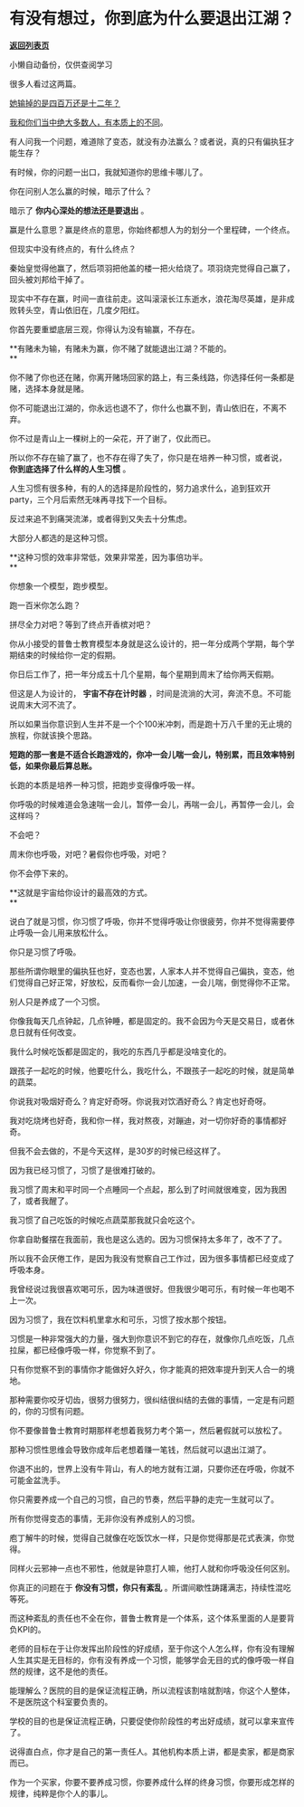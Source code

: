 # 有没有想过，你到底为什么要退出江湖？

[**返回列表页**](/gzh/记忆承载3)

小懒自动备份，仅供查阅学习

很多人看过这两篇。

[她输掉的是四百万还是十二年？](http://mp.weixin.qq.com/s?__biz=MzU0MjYwNDU2Mw==&mid=2247510037&idx=1&sn=6ded9d663af0f340fbc4631900f6ca5a&chksm=fb1ac469cc6d4d7f0f9dc7309c06995f5f2c6d4f9898de1f47d408eac43502245cf58b28d471&scene=21#wechat_redirect)

[我和你们当中绝大多数人，有本质上的不同](http://mp.weixin.qq.com/s?__biz=MzU3NDc5Nzc0NQ==&mid=2247523097&idx=2&sn=451d4bec72324f735280bf21de94704a&chksm=fd2e39c7ca59b0d1c2583feab9054292569fcf6bf231d05770957d3606238fafdff39290222f&scene=21#wechat_redirect)。  

有人问我一个问题，难道除了变态，就没有办法赢么？或者说，真的只有偏执狂才能生存？

有时候，你的问题一出口，我就知道你的思维卡哪儿了。  

你在问别人怎么赢的时候，暗示了什么？  

暗示了 **你内心深处的想法还是要退出** 。  

赢是什么意思？赢是终点的意思，你始终都想人为的划分一个里程碑，一个终点。  

但现实中没有终点的，有什么终点？

秦始皇觉得他赢了，然后项羽把他盖的楼一把火给烧了。项羽烧完觉得自己赢了，回头被刘邦给干掉了。

现实中不存在赢，时间一直往前走。这叫滚滚长江东逝水，浪花淘尽英雄，是非成败转头空，青山依旧在，几度夕阳红。

你首先要重塑底层三观，你得认为没有输赢，不存在。  

 **有赌未为输，有赌未为赢，你不赌了就能退出江湖？不能的。  
**

你不赌了你也还在赌，你离开赌场回家的路上，有三条线路，你选择任何一条都是赌，选择本身就是赌。

你不可能退出江湖的，你永远也退不了，你什么也赢不到，青山依旧在，不离不弃。  

你不过是青山上一棵树上的一朵花，开了谢了，仅此而已。  

所以你不存在输了赢了，也不存在得了失了，你只是在培养一种习惯，或者说， **你到底选择了什么样的人生习惯** 。  

人生习惯有很多种，有的人的选择是阶段性的，努力追求什么，追到狂欢开party，三个月后索然无味再寻找下一个目标。  

反过来追不到痛哭流涕，或者得到又失去十分焦虑。  

大部分人都选的是这种习惯。  

 **这种习惯的效率非常低，效果非常差，因为事倍功半。  
**

你想象一个模型，跑步模型。  

跑一百米你怎么跑？

拼尽全力对吧？等到了终点开香槟对吧？

你从小接受的普鲁士教育模型本身就是这么设计的，把一年分成两个学期，每个学期结束的时候给你一定的假期。  

你日后工作了，把一年分成五十几个星期，每个星期到周末了给你两天假期。

但这是人为设计的， **宇宙不存在计时器** ，时间是流淌的大河，奔流不息。不可能说周末大河不流了。

所以如果当你意识到人生并不是一个个100米冲刺，而是跑十万八千里的无止境的旅程，你就该换个思路。  

 **短跑的那一套是不适合长跑游戏的，你冲一会儿喘一会儿，特别累，而且效率特别低，如果你最后算总账。**  

长跑的本质是培养一种习惯，把跑步变得像呼吸一样。  

你呼吸的时候难道会急速喘一会儿，暂停一会儿，再喘一会儿，再暂停一会儿，会这样吗？

不会吧？

周末你也呼吸，对吧？暑假你也呼吸，对吧？  

你不会停下来的。  

 **这就是宇宙给你设计的最高效的方式。  
**

说白了就是习惯，你习惯了呼吸，你并不觉得呼吸让你很疲劳，你并不觉得需要停止呼吸一会儿用来放松什么。

你只是习惯了呼吸。  

那些所谓你眼里的偏执狂也好，变态也罢，人家本人并不觉得自己偏执，变态，他们觉得自己好正常，好放松，反而看你一会儿加速，一会儿喘，倒觉得你不正常。  

别人只是养成了一个习惯。  

你像我每天几点钟起，几点钟睡，都是固定的。我不会因为今天是交易日，或者休息日就有任何改变。

我什么时候吃饭都是固定的，我吃的东西几乎都是没啥变化的。  

跟孩子一起吃的时候，他要吃什么，我吃什么，不跟孩子一起吃的时候，就是简单的蔬菜。  

你说我对吸烟好奇么？肯定好奇呀。你说我对饮酒好奇么？肯定也好奇呀。  

我对吃烧烤也好奇，我和你一样，我对熬夜，对蹦迪，对一切你好奇的事情都好奇。  

但我不会去做的，不是今天这样，是30岁的时候已经这样了。  

因为我已经习惯了，习惯了是很难打破的。  

我习惯了周末和平时同一个点睡同一个点起，那么到了时间就很难变，因为我困了，或者我醒了。  

我习惯了自己吃饭的时候吃点蔬菜那我就只会吃这个。  

你拿自助餐摆在我面前，我也是这么选的。因为习惯保持太多年了，改不了了。  

所以我不会厌倦工作，是因为我没有觉察自己工作过，因为很多事情都已经变成了呼吸本身。  

我曾经说过我很喜欢喝可乐，因为味道很好。但我很少喝可乐，有时候一年也喝不上一次。

因为习惯了，我在饮料机里拿水和可乐，习惯了按水那个按钮。  

习惯是一种非常强大的力量，强大到你意识不到它的存在，就像你几点吃饭，几点拉屎，都已经像呼吸一样，你觉察不到了。  

只有你觉察不到的事情你才能做好久好久，你才能真的把效率提升到天人合一的境地。  

那种需要你咬牙切齿，很努力很努力，很纠结很纠结的去做的事情，一定是有问题的，你的习惯有问题。  

你不要像普鲁士教育时期那样老想着我努力考个第一，然后暑假就可以放松了。  

那种习惯性思维会导致你成年后老想着赚一笔钱，然后就可以退出江湖了。  

你退不出的，世界上没有牛背山，有人的地方就有江湖，只要你还在呼吸，你就不可能金盆洗手。  

你只需要养成一个自己的习惯，自己的节奏，然后平静的走完一生就可以了。  

所有你觉得变态的事情，无非你没有养成别人的习惯。  

庖丁解牛的时候，觉得自己就像在吃饭饮水一样，只是你觉得那是花式表演，你觉得。  

同样火云邪神一点也不邪性，他就是钟意打人嘛，他打人就和你呼吸没任何区别。  

你真正的问题在于 **你没有习惯，你只有紊乱** 。所谓间歇性踌躇满志，持续性混吃等死。  

而这种紊乱的责任也不全在你，普鲁士教育是一个体系，这个体系里面的人是要背负KPI的。  

老师的目标在于让你发挥出阶段性的好成绩，至于你这个人怎么样，你有没有理解人生其实是无目标的，你有没有养成一个习惯，能够学会无目的式的像呼吸一样自然的规律，这不是他的责任。

能理解么？医院的目的是保证流程正确，所以流程该割啥就割啥，你这个人整体，不是医院这个科室要负责的。  

学校的目的也是保证流程正确，只要促使你阶段性的考出好成绩，就可以拿来宣传了。  

说得直白点，你才是自己的第一责任人。其他机构本质上讲，都是卖家，都是商家而已。  

作为一个买家，你要不要养成习惯，你要养成什么样的终身习惯，你要形成怎样的规律，纯粹是你个人的事儿。

